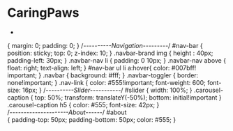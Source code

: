 # CaringPaws
*
{
	  margin: 0;
	  padding: 0;
}
/*----------Navigation---------*/
#nav-bar
{ 
  position: sticky;
  top: 0;
  z-index: 10; 
}
.navbar-brand img 
{
	height : 40px; 
	padding-left: 30px;
}
.navbar-nav li 
{ 
    padding: 0 10px;
}
.navbar-nav above
{
	float: right;
	text-align: left;
}
#nav-bar ul li a:hover{
	color: #007bff! important;
} 
.navbar 
{
	background: #fff;
}
.navbar-toggler
{
	border: none!important;
}
.nav-link
{
	color: #555!important;
	font-weight: 600;
	font-size: 16px;
}
/*----------Slider-----------*/
	#slider
	{
		width: 100%;
	}
    .carousel-caption
	{ 
	     top: 50%;
		 transform: translateY(-50%);
		 bottom: initial!important
	}
	.carousel-caption h5
	{
         color: #555;
         font-size: 42px;
	}	
/*---------------------About------*/
#about	
{
	padding-top: 50px;
	padding-bottom: 50px;
	color: #555;
}

